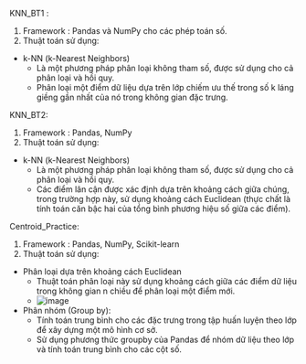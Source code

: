 KNN_BT1 :
 1. Framework : Pandas và NumPy cho các phép toán số.
 2. Thuật toán sử dụng:
  - k-NN (k-Nearest Neighbors)
    + Là một phương pháp phân loại không tham số, được sử dụng cho cả phân loại và hồi quy.
    + Phân loại một điểm dữ liệu dựa trên lớp chiếm ưu thế trong số k láng giềng gần nhất của nó trong không gian đặc trưng.

KNN_BT2:
 1. Framework : Pandas, NumPy
 2. Thuật toán sử dụng:
  - k-NN (k-Nearest Neighbors)
    + Là một phương pháp phân loại không tham số, được sử dụng cho cả phân loại và hồi quy.
    + Các điểm lân cận được xác định dựa trên khoảng cách giữa chúng, trong trường hợp này, sử dụng khoảng cách Euclidean (thực chất là tính toán căn bậc hai của tổng bình phương hiệu số giữa các điểm).

Centroid_Practice:
 1. Framework : Pandas, NumPy, Scikit-learn
 2. Thuật toán sử dụng:
  - Phân loại dựa trên khoảng cách Euclidean
    + Thuật toán phân loại này sử dụng khoảng cách giữa các điểm dữ liệu trong không gian n chiều để phân loại một điểm mới.
    + ![image](https://github.com/user-attachments/assets/8306e552-debc-49b4-93f4-28ae8be1ca78)
  - Phân nhóm (Group by):
    + Tính toán trung bình cho các đặc trưng trong tập huấn luyện theo lớp để xây dựng một mô hình cơ sở.
    + Sử dụng phương thức groupby của Pandas để nhóm dữ liệu theo lớp và tính toán trung bình cho các cột số.
